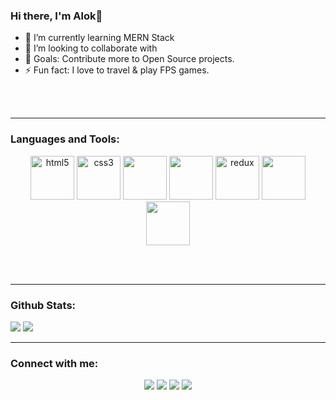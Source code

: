 ### Hi there, I'm Alok👋

- 🌱 I’m currently learning MERN Stack
- 👯 I’m looking to collaborate with
- 🥅 Goals: Contribute more to Open Source projects.
- ⚡ Fun fact: I love to travel & play FPS games.
<br />
<br />

--- 

### Languages and Tools:
<p align="center" >
<img src="https://devicons.github.io/devicon/devicon.git/icons/html5/html5-original-wordmark.svg" alt="html5" width="70" height="70"/>
<img src="https://devicons.github.io/devicon/devicon.git/icons/css3/css3-original-wordmark.svg" alt="css3" width="70" height="70"/> 
<img src="https://media3.giphy.com/media/ln7z2eWriiQAllfVcn/200w.webp" width="70">
<img src="https://i.giphy.com/media/eNAsjO55tPbgaor7ma/200w.webp" width="70">
<img src="https://devicons.github.io/devicon/devicon.git/icons/redux/redux-original.svg" alt="redux" width="70" height="70"/>
<img src="https://i.giphy.com/media/KzJkzjggfGN5Py6nkT/200.webp" width="70">
<img src="https://i.giphy.com/media/IdyAQJVN2kVPNUrojM/200.webp" width="70">
</p> 
<br/>
<br/>

--- 


### Github Stats:

</div>
<img src="https://github-readme-stats.vercel.app/api?username=alokkothiyal1&theme=radical&show_icons=true&hide=issues"/>
<img src="https://github-readme-stats.vercel.app/api/top-langs/?username=alokkothiyal1&exclude_repo=Instagram-Follower-Analysis&langs_count=10&layout=compact&theme=radical"/>
</div>

--- 


### Connect with me:

<p align="center">
  <i>
    <a href="http://alokkothiyal1.github.io"><img src="https://img.shields.io/badge/-github.io-000000?style=for-the-badge&logo=react&logoColor=white"></a>
    <a href="mailto:alokothiyal007@gmail.com"><img src="https://img.shields.io/badge/-GMAIL-D14836?style=for-the-badge&logo=gmail&logoColor=white"></a> 
    <a href="https://www.linkedin.com/in/alok-kothiyal-025191119/"><img src="https://img.shields.io/badge/-LINKEDIN-0077B5?style=for-the-badge&logo=linkedin&logoColor=white"></a> 
    <a href="https://www.instagram.com/alokkothiyal/?hl=en"><img src="https://img.shields.io/badge/-Instagram-d62977?style=for-the-badge&logo=instagram&logoColor=white"></a>
  </i>
</p>


[website]: https://alokkothiyal1.github.io/
[twitter]: https://twitter.com/alok_kothiyal
[instagram]: https://www.instagram.com/alokkothiyal/?hl=en
[linkedin]: https://www.linkedin.com/in/alok-kothiyal-025191119/
